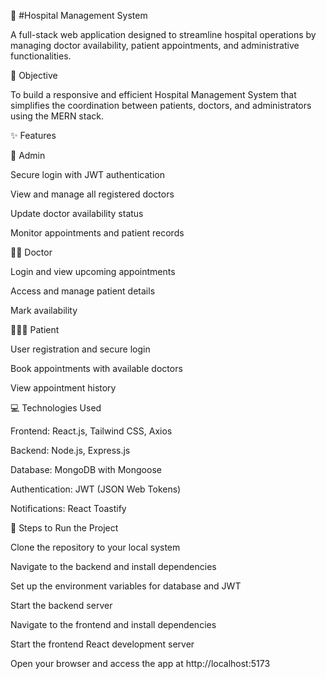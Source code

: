 🏥 #Hospital Management System

A full-stack web application designed to streamline hospital operations by managing doctor availability, patient appointments, and administrative functionalities.

🎯 Objective

To build a responsive and efficient Hospital Management System that simplifies the coordination between patients, doctors, and administrators using the MERN stack.

✨ Features

👤 Admin

Secure login with JWT authentication

View and manage all registered doctors

Update doctor availability status

Monitor appointments and patient records

👨‍⚕️ Doctor

Login and view upcoming appointments

Access and manage patient details

Mark availability

🧑‍🤝‍🧑 Patient

User registration and secure login

Book appointments with available doctors

View appointment history

💻 Technologies Used

Frontend: React.js, Tailwind CSS, Axios

Backend: Node.js, Express.js

Database: MongoDB with Mongoose

Authentication: JWT (JSON Web Tokens)

Notifications: React Toastify

🚀 Steps to Run the Project

Clone the repository to your local system

Navigate to the backend and install dependencies

Set up the environment variables for database and JWT

Start the backend server

Navigate to the frontend and install dependencies

Start the frontend React development server

Open your browser and access the app at http://localhost:5173

